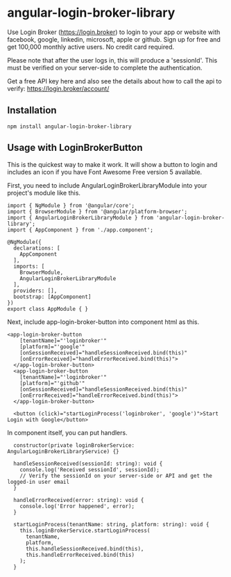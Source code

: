 # angular-login-broker-library

Use Login Broker (https://login.broker) to login to your app or website with facebook, google, linkedin, microsoft, apple or github. Sign up for free and get 100,000 monthly active users. No credit card required.

Please note that after the user logs in, this will produce a 'sessionId'. This must be verified on your server-side to complete the authentication.

Get a free API key here and also see the details about how to call the api to verify:
https://login.broker/account/

## Installation

```
npm install angular-login-broker-library
```

## Usage with LoginBrokerButton

This is the quickest way to make it work. It will show a button to login and includes an icon if you have Font Awesome Free version 5 available.

First, you need to include AngularLoginBrokerLibraryModule into your project's module like this.

```
import { NgModule } from '@angular/core';
import { BrowserModule } from '@angular/platform-browser';
import { AngularLoginBrokerLibraryModule } from 'angular-login-broker-library';
import { AppComponent } from './app.component';

@NgModule({
  declarations: [
    AppComponent
  ],
  imports: [
    BrowserModule,
    AngularLoginBrokerLibraryModule
  ],
  providers: [],
  bootstrap: [AppComponent]
})
export class AppModule { }
```
Next, include app-login-broker-button into component html as this.

```
<app-login-broker-button
    [tenantName]="'loginbroker'"
    [platform]="'google'"
    [onSessionReceived]="handleSessionReceived.bind(this)"
    [onErrorReceived]="handleErrorReceived.bind(this)">
  </app-login-broker-button>
  <app-login-broker-button
    [tenantName]="'loginbroker'"
    [platform]="'github'"
    [onSessionReceived]="handleSessionReceived.bind(this)"
    [onErrorReceived]="handleErrorReceived.bind(this)">
  </app-login-broker-button>

  <button (click)="startLoginProcess('loginbroker', 'google')">Start Login with Google</button>
```

In component itself, you can put handlers.

```
  constructor(private loginBrokerService: AngularLoginBrokerLibraryService) {}

  handleSessionReceived(sessionId: string): void {
    console.log('Received sessionId', sessionId);
    // Verify the sessionId on your server-side or API and get the logged-in user email
  }

  handleErrorReceived(error: string): void {
    console.log('Error happened', error);
  }

  startLoginProcess(tenantName: string, platform: string): void {
    this.loginBrokerService.startLoginProcess(
      tenantName,
      platform,
      this.handleSessionReceived.bind(this),
      this.handleErrorReceived.bind(this)
    );
  }
```